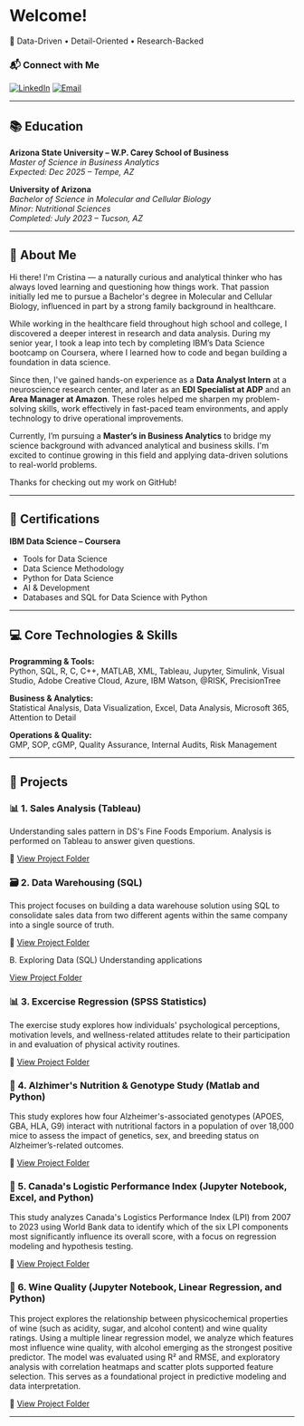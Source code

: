 # Welcome!

🎯 Data-Driven • Detail-Oriented • Research-Backed

### 📬 Connect with Me

[![LinkedIn](https://img.shields.io/badge/LinkedIn-blue?logo=linkedin&style=flat-square)](https://www.linkedin.com/in/cristina-garcia99/)
[![Email](https://img.shields.io/badge/Email-red?logo=gmail&style=flat-square)](mailto:mcgarcia092@gmail.com)

---

## 📚 Education

**Arizona State University – W.P. Carey School of Business**  
*Master of Science in Business Analytics*  
*Expected: Dec 2025 – Tempe, AZ*

**University of Arizona**  
*Bachelor of Science in Molecular and Cellular Biology*  
*Minor: Nutritional Sciences*  
*Completed: July 2023 – Tucson, AZ*

---

## 👋 About Me

Hi there! I'm Cristina — a naturally curious and analytical thinker who has always loved learning and questioning how things work. That passion initially led me to pursue a Bachelor's degree in Molecular and Cellular Biology, influenced in part by a strong family background in healthcare.

While working in the healthcare field throughout high school and college, I discovered a deeper interest in research and data analysis. During my senior year, I took a leap into tech by completing IBM’s Data Science bootcamp on Coursera, where I learned how to code and began building a foundation in data science.

Since then, I've gained hands-on experience as a **Data Analyst Intern** at a neuroscience research center, and later as an **EDI Specialist at ADP** and an **Area Manager at Amazon**. These roles helped me sharpen my problem-solving skills, work effectively in fast-paced team environments, and apply technology to drive operational improvements.

Currently, I’m pursuing a **Master’s in Business Analytics** to bridge my science background with advanced analytical and business skills. I'm excited to continue growing in this field and applying data-driven solutions to real-world problems.

Thanks for checking out my work on GitHub!

---

## 🧠 Certifications

**IBM Data Science – Coursera**  
- Tools for Data Science  
- Data Science Methodology  
- Python for Data Science  
- AI & Development  
- Databases and SQL for Data Science with Python  

---

## 💻 Core Technologies & Skills

**Programming & Tools:**  
Python, SQL, R, C, C++, MATLAB, XML, Tableau, Jupyter, Simulink, Visual Studio, Adobe Creative Cloud, Azure, IBM Watson, @RISK, PrecisionTree

**Business & Analytics:**  
Statistical Analysis, Data Visualization, Excel, Data Analysis, Microsoft 365, Attention to Detail

**Operations & Quality:**  
GMP, SOP, cGMP, Quality Assurance, Internal Audits, Risk Management

---

## 🚀 Projects

### 📊 1. Sales Analysis (Tableau)
Understanding sales pattern in DS's Fine Foods Emporium. Analysis is performed on Tableau to answer given questions. 

🔗 [View Project Folder](./projects/sales_analysis)  


### 🗃️  2. Data Warehousing (SQL)
This project focuses on building a data warehouse solution using SQL to consolidate sales data from two different agents within the same company into a single source of truth. 

🔗 [View Project Folder](./projects/DataWarehousing)  

B. Exploring Data (SQL)
Understanding applications

[View Project Folder](./projects/DataSQL)  


### 📊 3. Excercise Regression (SPSS Statistics)
The exercise study explores how individuals' psychological perceptions, motivation levels, and wellness-related attitudes relate to their participation in and evaluation of physical activity routines.

🔗 [View Project Folder](./projects/Regression)  


### 🧬 4. Alzhimer's Nutrition & Genotype Study (Matlab and Python)
This study explores how four Alzheimer's-associated genotypes (APOES, GBA, HLA, G9) interact with nutritional factors in a population of over 18,000 mice to assess the impact of genetics, sex, and breeding status on Alzheimer’s-related outcomes.

🔗 [View Project Folder](./projects/Alzheimer)  


### 📝 5. Canada's Logistic Performance Index (Jupyter Notebook, Excel, and Python)
This study analyzes Canada's Logistics Performance Index (LPI) from 2007 to 2023 using World Bank data to identify which of the six LPI components most significantly influence its overall score, with a focus on regression modeling and hypothesis testing.

🔗 [View Project Folder](./projects/Canada_LPI)  


### 🍷 6. Wine Quality (Jupyter Notebook, Linear Regression, and Python)
This project explores the relationship between physicochemical properties of wine (such as acidity, sugar, and alcohol content) and wine quality ratings. Using a multiple linear regression model, we analyze which features most influence wine quality, with alcohol emerging as the strongest positive predictor. The model was evaluated using R² and RMSE, and exploratory analysis with correlation heatmaps and scatter plots supported feature selection. This serves as a foundational project in predictive modeling and data interpretation.

🔗 [View Project Folder](./projects/Wine_Quality)  


---
